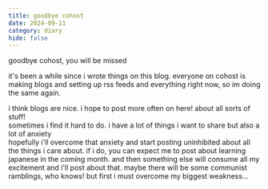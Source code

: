 ```yaml
---
title: goodbye cohost
date: 2024-09-11
category: diary
hide: false
---
```


goodbye cohost, you will be missed

it's been a while since i wrote things on this blog. everyone on cohost is making blogs and setting up rss feeds and everything right now, so im doing the same again. 

i think blogs are nice. i hope to post more often on here! about all sorts of stuff! <br>
sometimes i find it hard to do. i have a lot of things i want to share but also a lot of anxiety <br>
hopefully i'll overcome that anxiety and start posting uninhibited about all the things i care about. if i do, you can expect me to post about learning japanese in the coming month. and then something else will consume all my excitement and i'll post about that. maybe there will be some communist ramblings, who knows! but first i must overcome my biggest weakness...

